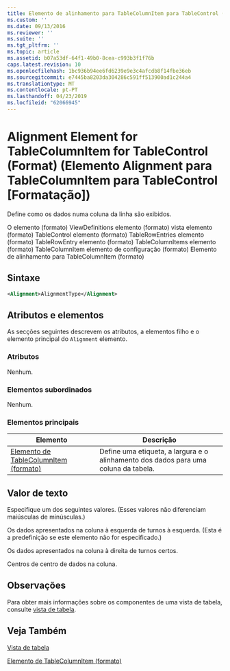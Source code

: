 ```yaml
---
title: Elemento de alinhamento para TableColumnItem para TableControl (formato) | Documentos da Microsoft
ms.custom: ''
ms.date: 09/13/2016
ms.reviewer: ''
ms.suite: ''
ms.tgt_pltfrm: ''
ms.topic: article
ms.assetid: b07a53df-64f1-49b0-8cea-c993b3f1f76b
caps.latest.revision: 10
ms.openlocfilehash: 1bc936b94ee6fd6239e9e3c4afcdb8f14fbe36eb
ms.sourcegitcommit: e7445ba8203da304286c591ff513900ad1c244a4
ms.translationtype: MT
ms.contentlocale: pt-PT
ms.lasthandoff: 04/23/2019
ms.locfileid: "62066945"
---
```

# <a name="alignment-element-for-tablecolumnitem-for-tablecontrol-format"></a>Alignment Element for TableColumnItem for TableControl (Format) (Elemento Alignment para TableColumnItem para TableControl [Formatação])

Define como os dados numa coluna da linha são exibidos.

O elemento (formato) ViewDefinitions elemento (formato) vista elemento (formato) TableControl elemento (formato) TableRowEntries elemento (formato) TableRowEntry elemento (formato) TableColumnItems elemento (formato) TableColumnItem elemento de configuração (formato) Elemento de alinhamento para TableColumnItem (formato)

## <a name="syntax"></a>Sintaxe

```xml
<Alignment>AlignmentType</Alignment>
```

## <a name="attributes-and-elements"></a>Atributos e elementos

As secções seguintes descrevem os atributos, a elementos filho e o elemento principal do `Alignment` elemento.

### <a name="attributes"></a>Atributos

Nenhum.

### <a name="child-elements"></a>Elementos subordinados

Nenhum.

### <a name="parent-elements"></a>Elementos principais

|Elemento|Descrição|
|-------------|-----------------|
|[Elemento de TableColumnItem (formato)](./tablecolumnitem-element-for-tablecolumnitems-for-tablecontrol-format.md)|Define uma etiqueta, a largura e o alinhamento dos dados para uma coluna da tabela.|

## <a name="text-value"></a>Valor de texto

Especifique um dos seguintes valores. (Esses valores não diferenciam maiúsculas de minúsculas.)

Os dados apresentados na coluna à esquerda de turnos à esquerda. (Esta é a predefinição se este elemento não for especificado.)

Os dados apresentados na coluna à direita de turnos certos.

Centros de centro de dados na coluna.

## <a name="remarks"></a>Observações

Para obter mais informações sobre os componentes de uma vista de tabela, consulte [vista de tabela](./creating-a-table-view.md).

## <a name="see-also"></a>Veja Também

[Vista de tabela](./creating-a-table-view.md)

[Elemento de TableColumnItem (formato)](./tablecolumnitem-element-for-tablecolumnitems-for-tablecontrol-format.md)
